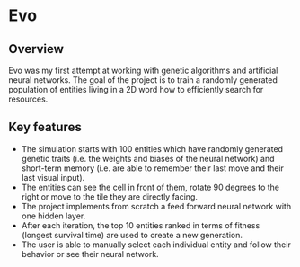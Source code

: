 # Evo

## Overview 
Evo was my first attempt at working with genetic algorithms and artificial neural networks. The goal of the project is to train a randomly generated population of entities living in a 2D word how to efficiently search for resources. 

## Key features 
*	The simulation starts with 100 entities which have randomly generated genetic traits (i.e. the weights and biases of the neural network) and short-term memory (i.e. are able to remember their last move and their last visual input). 
* The entities can see the cell in front of them, rotate 90 degrees to the right or move to the tile they are directly facing. 
*	The project implements from scratch a feed forward neural network with one hidden layer.
*	After each iteration, the top 10 entities  ranked in terms of fitness (longest survival time) are used to create a new generation.
*	The user is able to manually select each individual entity and follow their behavior or see their neural network.
